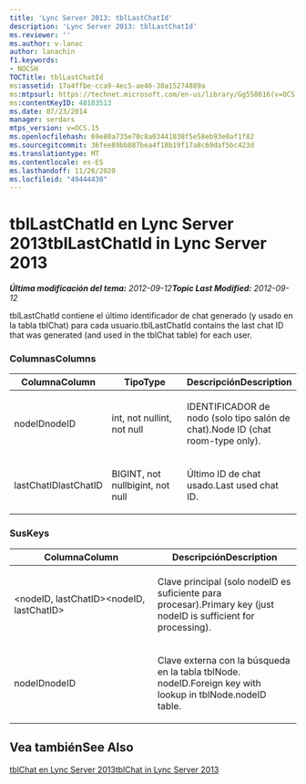 ```yaml
---
title: 'Lync Server 2013: tblLastChatId'
description: 'Lync Server 2013: tblLastChatId'
ms.reviewer: ''
ms.author: v-lanac
author: lanachin
f1.keywords:
- NOCSH
TOCTitle: tblLastChatId
ms:assetid: 17a4ffbe-cca9-4ec5-ae46-38a15274889a
ms:mtpsurl: https://technet.microsoft.com/en-us/library/Gg558616(v=OCS.15)
ms:contentKeyID: 48183513
ms.date: 07/23/2014
manager: serdars
mtps_version: v=OCS.15
ms.openlocfilehash: 69e80a735e70c8a03441038f5e58eb93e0af1f82
ms.sourcegitcommit: 36fee89bb887bea4f18b19f17a8c69daf5bc423d
ms.translationtype: MT
ms.contentlocale: es-ES
ms.lasthandoff: 11/26/2020
ms.locfileid: "49444430"
---
```

# <a name="tbllastchatid-in-lync-server-2013"></a><span data-ttu-id="42632-103">tblLastChatId en Lync Server 2013</span><span class="sxs-lookup"><span data-stu-id="42632-103">tblLastChatId in Lync Server 2013</span></span>

<div data-xmlns="http://www.w3.org/1999/xhtml">

<div class="topic" data-xmlns="http://www.w3.org/1999/xhtml" data-msxsl="urn:schemas-microsoft-com:xslt" data-cs="https://msdn.microsoft.com/">

<div data-asp="https://msdn2.microsoft.com/asp">



</div>

<div id="mainSection">

<div id="mainBody"><span data-ttu-id="42632-104">

<span> </span></span><span class="sxs-lookup"><span data-stu-id="42632-104">

<span> </span></span></span>

<span data-ttu-id="42632-105">_**Última modificación del tema:** 2012-09-12_</span><span class="sxs-lookup"><span data-stu-id="42632-105">_**Topic Last Modified:** 2012-09-12_</span></span>

<span data-ttu-id="42632-106">tblLastChatId contiene el último identificador de chat generado (y usado en la tabla tblChat) para cada usuario.</span><span class="sxs-lookup"><span data-stu-id="42632-106">tblLastChatId contains the last chat ID that was generated (and used in the tblChat table) for each user.</span></span>

### <a name="columns"></a><span data-ttu-id="42632-107">Columnas</span><span class="sxs-lookup"><span data-stu-id="42632-107">Columns</span></span>

<table>
<colgroup>
<col style="width: 33%" />
<col style="width: 33%" />
<col style="width: 33%" />
</colgroup>
<thead>
<tr class="header">
<th><span data-ttu-id="42632-108">Columna</span><span class="sxs-lookup"><span data-stu-id="42632-108">Column</span></span></th>
<th><span data-ttu-id="42632-109">Tipo</span><span class="sxs-lookup"><span data-stu-id="42632-109">Type</span></span></th>
<th><span data-ttu-id="42632-110">Descripción</span><span class="sxs-lookup"><span data-stu-id="42632-110">Description</span></span></th>
</tr>
</thead>
<tbody>
<tr class="odd">
<td><p><span data-ttu-id="42632-111">nodeID</span><span class="sxs-lookup"><span data-stu-id="42632-111">nodeID</span></span></p></td>
<td><p><span data-ttu-id="42632-112">int, not null</span><span class="sxs-lookup"><span data-stu-id="42632-112">int, not null</span></span></p></td>
<td><p><span data-ttu-id="42632-113">IDENTIFICADOR de nodo (solo tipo salón de chat).</span><span class="sxs-lookup"><span data-stu-id="42632-113">Node ID (chat room-type only).</span></span></p></td>
</tr>
<tr class="even">
<td><p><span data-ttu-id="42632-114">lastChatID</span><span class="sxs-lookup"><span data-stu-id="42632-114">lastChatID</span></span></p></td>
<td><p><span data-ttu-id="42632-115">BIGINT, not null</span><span class="sxs-lookup"><span data-stu-id="42632-115">bigint, not null</span></span></p></td>
<td><p><span data-ttu-id="42632-116">Último ID de chat usado.</span><span class="sxs-lookup"><span data-stu-id="42632-116">Last used chat ID.</span></span></p></td>
</tr>
</tbody>
</table>


### <a name="keys"></a><span data-ttu-id="42632-117">Sus</span><span class="sxs-lookup"><span data-stu-id="42632-117">Keys</span></span>

<table>
<colgroup>
<col style="width: 50%" />
<col style="width: 50%" />
</colgroup>
<thead>
<tr class="header">
<th><span data-ttu-id="42632-118">Columna</span><span class="sxs-lookup"><span data-stu-id="42632-118">Column</span></span></th>
<th><span data-ttu-id="42632-119">Descripción</span><span class="sxs-lookup"><span data-stu-id="42632-119">Description</span></span></th>
</tr>
</thead>
<tbody>
<tr class="odd">
<td><p><span data-ttu-id="42632-120">&lt;nodeID, lastChatID&gt;</span><span class="sxs-lookup"><span data-stu-id="42632-120">&lt;nodeID, lastChatID&gt;</span></span></p></td>
<td><p><span data-ttu-id="42632-121">Clave principal (solo nodeID es suficiente para procesar).</span><span class="sxs-lookup"><span data-stu-id="42632-121">Primary key (just nodeID is sufficient for processing).</span></span></p></td>
</tr>
<tr class="even">
<td><p><span data-ttu-id="42632-122">nodeID</span><span class="sxs-lookup"><span data-stu-id="42632-122">nodeID</span></span></p></td>
<td><p><span data-ttu-id="42632-123">Clave externa con la búsqueda en la tabla tblNode. nodeID.</span><span class="sxs-lookup"><span data-stu-id="42632-123">Foreign key with lookup in tblNode.nodeID table.</span></span></p></td>
</tr>
</tbody>
</table>


<div>

## <a name="see-also"></a><span data-ttu-id="42632-124">Vea también</span><span class="sxs-lookup"><span data-stu-id="42632-124">See Also</span></span>


[<span data-ttu-id="42632-125">tblChat en Lync Server 2013</span><span class="sxs-lookup"><span data-stu-id="42632-125">tblChat in Lync Server 2013</span></span>](lync-server-2013-tblchat.md)  
  

<span data-ttu-id="42632-126"></div>

</div>

<span> </span>

</div>

</div>

</span><span class="sxs-lookup"><span data-stu-id="42632-126"></div>

</div>

<span> </span>

</div>

</div>

</span></span></div>

